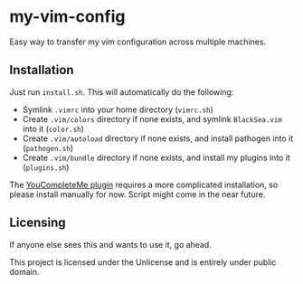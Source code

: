 # my-vim-config

Easy way to transfer my vim configuration across multiple machines.

## Installation

Just run `install.sh`. This will automatically do the following:
- Symlink `.vimrc` into your home directory (`vimrc.sh`)
- Create `.vim/colors` directory if none exists, and symlink `BlackSea.vim` into it (`color.sh`)
- Create `.vim/autoload` directory if none exists, and install pathogen into it (`pathogen.sh`)
- Create `.vim/bundle` directory if none exists, and install my plugins into it (`plugins.sh`)

The [YouCompleteMe plugin](https://github.com/Valloric/YouCompleteMe) requires a more complicated installation, so please install manually for now. Script might come in the near future.

## Licensing

If anyone else sees this and wants to use it, go ahead.

This project is licensed under the Unlicense and is entirely under public domain.
